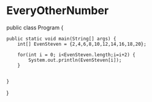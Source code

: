 # EveryOtherNumber

public class Program {

	public static void main(String[] args) {
		int[] EvenSteven = {2,4,6,8,10,12,14,16,18,20};
		
		for(int i = 0; i<EvenSteven.length;i=i+2) {
			System.out.println(EvenSteven[i]);
		}
		

	}

}
